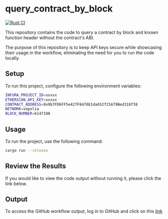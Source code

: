 
# query_contract_by_block

[![Rust CI](https://github.com/Amarlanda/query_contract_by_block/actions/workflows/rust.yml/badge.svg)](https://github.com/Amarlanda/query_contract_by_block/actions/workflows/rust.yml)

This repository contains the code to query a contract by block and known function header without the contract's ABI.

The purpose of this repository is to keep API keys secure while showcasing their usage in the workflow, eliminating the need for you to run the code locally.

## Setup

To run this project, configure the following environment variables:

```sh
INFURA_PROJECT_ID=xxxxx
ETHERSCAN_API_KEY=xxxxx
CONTRACT_ADDRESS=0x9b7FD6FF5e427F8470E1da652f21A79Bed318f38
NETWORK=sepolia
BLOCK_NUMBER=6147190
```

## Usage

To run the project, use the following command:

```sh
cargo run --release
```


## Review the Results
If you would like to view the code output without running it, please click the link below.

## Output

To access the GitHub workflow output, log in to GitHub and click on this [link](https://github.com/Amarlanda/query_contract_by_block/actions/runs/9610611684/job/26507524634#step:7:287)
